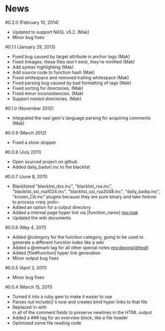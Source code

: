 # News

#0.2.0 (February 10, 2014)
- Updated to support NASL v5.2. (Mak)
- Minor bug fixes

#0.1.1 (January 29, 2013) 
- Fixed bug caused by target attribute in anchor tags (Mak)
- Fixed linkages, these files don't exist, they're minified (Mak)
- Add syntax highlighting (Mak)
- Add source code to function hash (Mak)
- Fixed whitespace and removed trailing whitespace (Mak)
- Fixed parsing bug caused by bad formatting of tags (Mak)
- Fixed sorting for directories. (Mak)
- Fixed minor inconsistencies. (Mak)
- Support nested directories. (Mak)

#0.1.0 (November 2012)
- Integrated the nasl gem's language parsing for acquiring comments (Mak)

#0.0.9 (March 2012)
- Fixed a show stopper

#0.0.8 (July 2011)
- Open sourced project on github
- Added daily_badurl.inc to the blacklist

#0.0.7 (June 8, 2011)
- Blacklisted "blacklist_dss.inc", "blacklist_rsa.inc", "blacklist_ssl_rsa1024.inc", "blacklist_ssl_rsa2048.inc", "daily_badip.inc", "known_CA.inc" plugins because they are pure binary and take forever to process <req: josh>
- Added an option for a output directory
- Added a internal page hyper link via [function_name] <req:mak>
- Updated the wiki documents

#0.0.6 (May 4, 2011)
- Added @category for the function category, going to be used to generate a different function index like a wiki
- Added a @remark <string> tag for all other special notes <req:dwong/gtheall>
- Added [file#function] hyper link generation
- Minor output bug fixes

#0.0.5 (April 3, 2011)
- Minor bug fixes

#0.0.4 (March 15, 2011)
- Turned it into a ruby gem to make it easier to use
- Parses out include()'s now and creates bind hyper links to that file
- Replaced \n with <br> in all of the comment fields to preserve newlines in the HTML output
- Added a ### tag for an overview block, like a file header
- Optimized some file reading code
